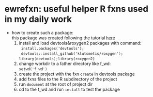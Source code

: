 # ewrefxn: useful helper R fxns used in my daily work

* how to create such a package:  
  this package was created following the tutorial [here](http://hilaryparker.com/2014/04/29/writing-an-r-package-from-scratch/)  
     1. install and load devtools&roxygen2 packages with command:  
     	` install.packages('devtools');`  
	    ` devtools::install_github('klutometis/roxygen');`  
    	` library(devtools);library(roxygen2) `  
     2. change workdir to a father directory like f_wd:  
     	`setwd('f_wd')`
     3. create the project with the fxn `create` in devtools package
     4. add fxns files to the R subdirectory of the project
     5. run `document` at the root of project dir
     6. cd to the f_wd and run `install` to test the package  

